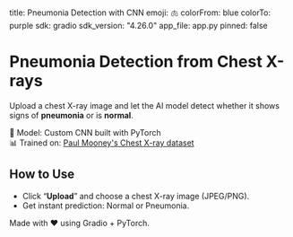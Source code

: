 title: Pneumonia Detection with CNN
emoji: 🫁
colorFrom: blue
colorTo: purple
sdk: gradio
sdk_version: "4.26.0"
app_file: app.py
pinned: false

# Pneumonia Detection from Chest X-rays

Upload a chest X-ray image and let the AI model detect whether it shows signs of **pneumonia** or is **normal**.

🧠 Model: Custom CNN built with PyTorch  
📊 Trained on: [Paul Mooney's Chest X-ray dataset](https://www.kaggle.com/datasets/paultimothymooney/chest-xray-pneumonia)


## How to Use

- Click “**Upload**” and choose a chest X-ray image (JPEG/PNG).
- Get instant prediction: Normal or Pneumonia.


Made with ❤️ using Gradio + PyTorch.
